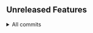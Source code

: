 ## Unreleased Features

<details>
<summary>All commits</summary>

- chore(docs): structure changelog list without extra whitespace by [@aamirazad](https://github.com/aamirazad) for [#10](https://github.com/aamirazad/trellium.org/pull/10) was [merged](https://github.com/aamirazad/trellium.org/compare/7590959437467c48157d090c45e14e436a68e08d...56984cb4d348827697f87208fad37449a42d8f1d) by [@aamirazad](https://github.com/aamirazad)
- feat(merge bot): more explicit changelog linking by [@aamirazad](https://github.com/aamirazad) for [#9](https://github.com/aamirazad/trellium.org/pull/9) was [merged](https://github.com/aamirazad/trellium.org/compare/1f16b39d8e0ae641171e923b15f97affc687ca35...b3279e61b899b97cfa85dcf494c2beb6fcf3dc65) by [@aamirazad](https://github.com/aamirazad)
- feat: start tracking merges in changelog by [@aamirazad](https://github.com/aamirazad) for [#8](https://github.com/aamirazad/trellium.org/pull/8) was [merged](https://github.com/aamirazad/trellium.org/compare/bd65b183b2c8e64fccd58803debfcd5b8a6ceeb4...bb5645ff713e7576367dda70ee3d0bb2ab6bdd48) by [@aamirazad](https://github.com/aamirazad)

</details>

